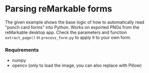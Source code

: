 # Parsing reMarkable forms

The given example shows the base logic of how to automatically read "punch card forms" into Python. Works on exported PNGs from the reMarkable desktop app. Check the parameters and function `extract_page()` in `process_form.py` to apply it to your own form.

### Requirements

- numpy
- opencv (only to load the image, you can also replace with Pillow)